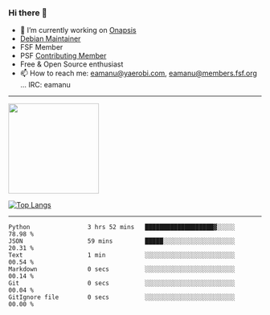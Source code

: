 ### Hi there 👋


- 🔭 I’m currently working on [Onapsis](http://onapsis.com)
- [Debian Maintainer](https://qa.debian.org/developer.php?login=eamanu%40yaerobi.com)
- FSF Member
- PSF [Contributing Member](https://www.python.org/psf/membership/#what-membership-classes-are-there)
- Free & Open Source enthusiast 
- 📫 How to reach me: eamanu@yaerobi.com, eamanu@members.fsf.org ... IRC: eamanu

---

<img height="180em" src="https://github-readme-stats.vercel.app/api?theme=dark&username=eamanu&show_icons=true&hide_border=true&&count_private=true&include_all_commits=true" />

[![Top Langs](https://github-readme-stats.vercel.app/api/top-langs/?theme=dark&username=eamanu&layout=compact)](https://github.com/anuraghazra/github-readme-stats)

---

<!--START_SECTION:waka-->

```text
Python                3 hrs 52 mins   ███████████████████▓░░░░░   78.98 %
JSON                  59 mins         █████░░░░░░░░░░░░░░░░░░░░   20.31 %
Text                  1 min           ░░░░░░░░░░░░░░░░░░░░░░░░░   00.54 %
Markdown              0 secs          ░░░░░░░░░░░░░░░░░░░░░░░░░   00.14 %
Git                   0 secs          ░░░░░░░░░░░░░░░░░░░░░░░░░   00.04 %
GitIgnore file        0 secs          ░░░░░░░░░░░░░░░░░░░░░░░░░   00.00 %
```

<!--END_SECTION:waka-->
